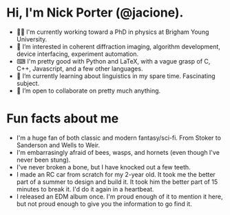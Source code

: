 # Hi, I'm Nick Porter (@jacione). 
- 👨‍🎓 I'm currently working toward a PhD in physics at Brigham Young University. 
- 👀 I’m interested in coherent diffraction imaging, algorithm development, device interfacing, experiment automation.
- ⌨ I'm pretty good with Python and LaTeX, with a vague grasp of C, C++, Javascript, and a few other languages.
- 🌱 I’m currently learning about linguistics in my spare time. Fascinating subject.
- 💞️ I’m open to collaborate on pretty much anything.

# Fun facts about me
- I'm a huge fan of both classic and modern fantasy/sci-fi. From Stoker to Sanderson and Wells to Weir.
- I'm embarrasingly afraid of bees, wasps, and hornets (even though I've never been stung).
- I've never broken a bone, but I have knocked out a few teeth.
- I made an RC car from scratch for my 2-year old. It took me the better part of a summer to design and build it. It took him the better part of 15 minutes to break it. I'd do it again in a heartbeat.
- I released an EDM album once. I'm proud enough of it to mention it here, but not proud enough to give you the information to go find it.

<!---
jacione/jacione is a ✨ special ✨ repository because its `README.md` (this file) appears on your GitHub profile.
You can click the Preview link to take a look at your changes.
--->
